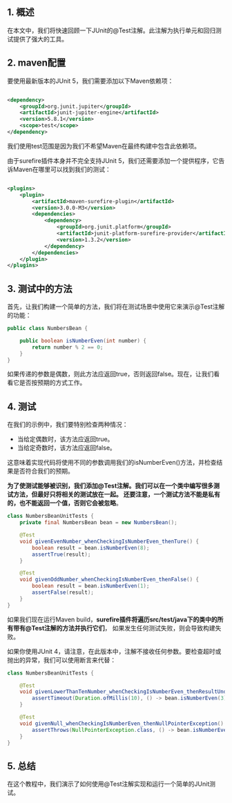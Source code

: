 ## 1. 概述

在本文中，我们将快速回顾一下JUnit的@Test注解。此注解为执行单元和回归测试提供了强大的工具。

## 2. maven配置

要使用最新版本的JUnit 5，我们需要添加以下Maven依赖项：

```xml

<dependency>
    <groupId>org.junit.jupiter</groupId>
    <artifactId>junit-jupiter-engine</artifactId>
    <version>5.8.1</version>
    <scope>test</scope>
</dependency>
```

我们使用test范围是因为我们不希望Maven在最终构建中包含此依赖项。

由于surefire插件本身并不完全支持JUnit 5，我们还需要添加一个提供程序，它告诉Maven在哪里可以找到我们的测试：

```xml

<plugins>
    <plugin>
        <artifactId>maven-surefire-plugin</artifactId>
        <version>3.0.0-M3</version>
        <dependencies>
            <dependency>
                <groupId>org.junit.platform</groupId>
                <artifactId>junit-platform-surefire-provider</artifactId>
                <version>1.3.2</version>
            </dependency>
        </dependencies>
    </plugin>
</plugins>
```

## 3. 测试中的方法

首先，让我们构建一个简单的方法，我们将在测试场景中使用它来演示@Test注解的功能：

```java
public class NumbersBean {

    public boolean isNumberEven(int number) {
        return number % 2 == 0;
    }
}
```

如果传递的参数是偶数，则此方法应返回true，否则返回false。现在，让我们看看它是否按预期的方式工作。

## 4. 测试

在我们的示例中，我们要特别检查两种情况：

+ 当给定偶数时，该方法应返回true。
+ 当给定奇数时，该方法应返回false。

这意味着实现代码将使用不同的参数调用我们的isNumberEven()方法，并检查结果是否符合我们的预期。

**为了使测试能够被识别，我们添加@Test注解。我们可以在一个类中编写很多测试方法，但最好只将相关的测试放在一起。
还要注意，一个测试方法不能是私有的，也不能返回一个值，否则它会被忽略**。

```java
class NumbersBeanUnitTests {
    private final NumbersBean bean = new NumbersBean();

    @Test
    void givenEvenNumber_whenCheckingIsNumberEven_thenTure() {
        boolean result = bean.isNumberEven(8);
        assertTrue(result);
    }

    @Test
    void givenOddNumber_whenCheckingIsNumberEven_thenFalse() {
        boolean result = bean.isNumberEven(1);
        assertFalse(result);
    }
}
```

如果我们现在运行Maven build，**surefire插件将遍历src/test/java下的类中的所有带有@Test注解的方法并执行它们**，
如果发生任何测试失败，则会导致构建失败。

如果你使用JUnit 4，请注意，在此版本中，注解不接收任何参数。要检查超时或抛出的异常，我们可以使用断言来代替：

```java
class NumbersBeanUnitTests {

    @Test
    void givenLowerThanTenNumber_whenCheckingIsNumberEven_thenResultUnderTenMillis() {
        assertTimeout(Duration.ofMillis(10), () -> bean.isNumberEven(3));
    }

    @Test
    void givenNull_whenCheckingIsNumberEven_thenNullPointerException() {
        assertThrows(NullPointerException.class, () -> bean.isNumberEven(null));
    }
}
```

## 5. 总结

在这个教程中，我们演示了如何使用@Test注解实现和运行一个简单的JUnit测试。